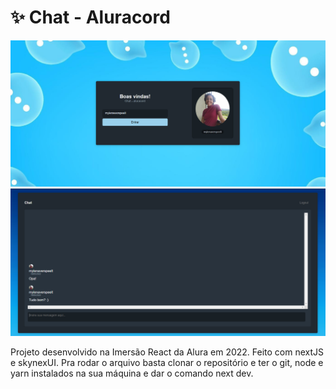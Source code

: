 # ✨ Chat - Aluracord 

<img src="./read-me-img-1.png" />
<img src="./read-me-img-2.png" />

Projeto desenvolvido na Imersão React da Alura em 2022.
Feito com nextJS e skynexUI.
Pra rodar o arquivo basta clonar o repositório e ter o git, node e yarn instalados na sua máquina e dar o comando next dev.

